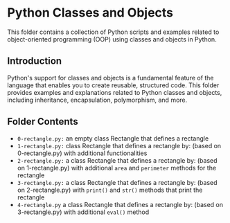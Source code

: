# Python Classes and Objects

This folder contains a collection of Python scripts and examples related to object-oriented programming (OOP) using classes and objects in Python.

## Introduction

Python's support for classes and objects is a fundamental feature of the language that enables you to create reusable, structured code. This folder provides examples and explanations related to Python classes and objects, including inheritance, encapsulation, polymorphism, and more.

## Folder Contents
- `0-rectangle.py:` an empty class Rectangle that defines a rectangle
- `1-rectangle.py:` class Rectangle that defines a rectangle by: (based on 0-rectangle.py) with additional functionalities
- `2-rectangle.py:` a class Rectangle that defines a rectangle by: (based on 1-rectangle.py) with additional `area` and `perimeter` methods for the rectangle
- `3-rectangle.py:` a class Rectangle that defines a rectangle by: (based on 2-rectangle.py) with `print()` and `str()` methods that print the rectangle
- `4-rectangle.py`  a class Rectangle that defines a rectangle by: (based on 3-rectangle.py) with additional `eval()` method
